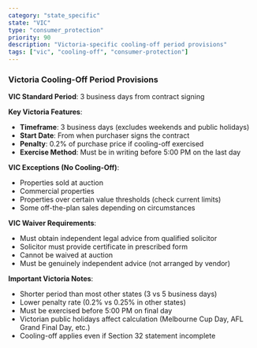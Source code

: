 ```yaml
---
category: "state_specific"
state: "VIC"
type: "consumer_protection"
priority: 90
description: "Victoria-specific cooling-off period provisions"
tags: ["vic", "cooling-off", "consumer-protection"]
---
```


### Victoria Cooling-Off Period Provisions

**VIC Standard Period**: 3 business days from contract signing

**Key Victoria Features**:
- **Timeframe**: 3 business days (excludes weekends and public holidays)
- **Start Date**: From when purchaser signs the contract
- **Penalty**: 0.2% of purchase price if cooling-off exercised
- **Exercise Method**: Must be in writing before 5:00 PM on the last day

**VIC Exceptions (No Cooling-Off)**:
- Properties sold at auction
- Commercial properties
- Properties over certain value thresholds (check current limits)
- Some off-the-plan sales depending on circumstances

**VIC Waiver Requirements**:
- Must obtain independent legal advice from qualified solicitor
- Solicitor must provide certificate in prescribed form
- Cannot be waived at auction
- Must be genuinely independent advice (not arranged by vendor)

**Important Victoria Notes**:
- Shorter period than most other states (3 vs 5 business days)
- Lower penalty rate (0.2% vs 0.25% in other states)
- Must be exercised before 5:00 PM on final day
- Victorian public holidays affect calculation (Melbourne Cup Day, AFL Grand Final Day, etc.)
- Cooling-off applies even if Section 32 statement incomplete